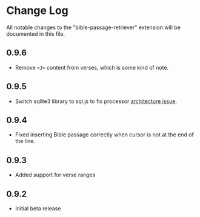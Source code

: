 # Change Log

All notable changes to the "bible-passage-retriever" extension will be documented in this file.

## 0.9.6
- Remove `<J>` content from verses, which is some kind of note.

## 0.9.5
- Switch sqlite3 library to sql.js to fix processor [architecture issue](https://github.com/timbze/vscode-bible-passage-retriever/issues/6).

## 0.9.4
- Fixed inserting Bible passage correctly when cursor is not at the end of the line.

## 0.9.3
- Added support for verse ranges

## 0.9.2
- Initial beta release
